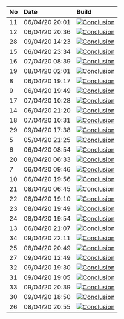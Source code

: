 | No | Date           | Build                                                                                                                                                                |
| :- | :------------- | :------------------------------------------------------------------------------------------------------------------------------------------------------------------- |
| 11 | 06/04/20 20:01 | [![Conclusion](https://img.shields.io/badge/build-pass-brightgreen)](https://github.com/e2e-boilerplate/protractor-commonjs-mocha-chai-assert/actions/runs/72253516) |
| 12 | 06/04/20 20:36 | [![Conclusion](https://img.shields.io/badge/build-pass-brightgreen)](https://github.com/e2e-boilerplate/protractor-commonjs-mocha-chai-assert/actions/runs/72282967) |
| 28 | 09/04/20 14:23 | [![Conclusion](https://img.shields.io/badge/build-pass-brightgreen)](https://github.com/e2e-boilerplate/protractor-commonjs-mocha-chai-assert/actions/runs/74649314) |
| 15 | 06/04/20 23:34 | [![Conclusion](https://img.shields.io/badge/build-pass-brightgreen)](https://github.com/e2e-boilerplate/protractor-commonjs-mocha-chai-assert/actions/runs/72366784) |
| 16 | 07/04/20 08:39 | [![Conclusion](https://img.shields.io/badge/build-fail-red)](https://github.com/e2e-boilerplate/protractor-commonjs-mocha-chai-assert/actions/runs/72685329)         |
| 19 | 08/04/20 02:01 | [![Conclusion](https://img.shields.io/badge/build-pass-brightgreen)](https://github.com/e2e-boilerplate/protractor-commonjs-mocha-chai-assert/actions/runs/73302504) |
| 8  | 06/04/20 19:17 | [![Conclusion](https://img.shields.io/badge/build-pass-brightgreen)](https://github.com/e2e-boilerplate/protractor-commonjs-mocha-chai-assert/actions/runs/72236341) |
| 9  | 06/04/20 19:49 | [![Conclusion](https://img.shields.io/badge/build-pass-brightgreen)](https://github.com/e2e-boilerplate/protractor-commonjs-mocha-chai-assert/actions/runs/72248639) |
| 17 | 07/04/20 10:28 | [![Conclusion](https://img.shields.io/badge/build-pass-brightgreen)](https://github.com/e2e-boilerplate/protractor-commonjs-mocha-chai-assert/actions/runs/72769637) |
| 14 | 06/04/20 21:20 | [![Conclusion](https://img.shields.io/badge/build-pass-brightgreen)](https://github.com/e2e-boilerplate/protractor-commonjs-mocha-chai-assert/actions/runs/72305577) |
| 18 | 07/04/20 10:31 | [![Conclusion](https://img.shields.io/badge/build-pass-brightgreen)](https://github.com/e2e-boilerplate/protractor-commonjs-mocha-chai-assert/actions/runs/72771037) |
| 29 | 09/04/20 17:38 | [![Conclusion](https://img.shields.io/badge/build-pass-brightgreen)](https://github.com/e2e-boilerplate/protractor-commonjs-mocha-chai-assert/actions/runs/74770449) |
| 5  | 05/04/20 21:25 | [![Conclusion](https://img.shields.io/badge/build-pass-brightgreen)](https://github.com/e2e-boilerplate/protractor-commonjs-mocha-chai-assert/actions/runs/71414401) |
| 6  | 06/04/20 08:54 | [![Conclusion](https://img.shields.io/badge/build-pass-brightgreen)](https://github.com/e2e-boilerplate/protractor-commonjs-mocha-chai-assert/actions/runs/71793141) |
| 20 | 08/04/20 06:33 | [![Conclusion](https://img.shields.io/badge/build-pass-brightgreen)](https://github.com/e2e-boilerplate/protractor-commonjs-mocha-chai-assert/actions/runs/73467807) |
| 7  | 06/04/20 09:46 | [![Conclusion](https://img.shields.io/badge/build-pass-brightgreen)](https://github.com/e2e-boilerplate/protractor-commonjs-mocha-chai-assert/actions/runs/71857961) |
| 10 | 06/04/20 19:56 | [![Conclusion](https://img.shields.io/badge/build-pass-brightgreen)](https://github.com/e2e-boilerplate/protractor-commonjs-mocha-chai-assert/actions/runs/72249999) |
| 21 | 08/04/20 06:45 | [![Conclusion](https://img.shields.io/badge/build-pass-brightgreen)](https://github.com/e2e-boilerplate/protractor-commonjs-mocha-chai-assert/actions/runs/73476802) |
| 22 | 08/04/20 19:10 | [![Conclusion](https://img.shields.io/badge/build-fail-red)](https://github.com/e2e-boilerplate/protractor-commonjs-mocha-chai-assert/actions/runs/73966838)         |
| 23 | 08/04/20 19:49 | [![Conclusion](https://img.shields.io/badge/build-pass-brightgreen)](https://github.com/e2e-boilerplate/protractor-commonjs-mocha-chai-assert/actions/runs/73981847) |
| 24 | 08/04/20 19:54 | [![Conclusion](https://img.shields.io/badge/build-pass-brightgreen)](https://github.com/e2e-boilerplate/protractor-commonjs-mocha-chai-assert/actions/runs/73984340) |
| 13 | 06/04/20 21:07 | [![Conclusion](https://img.shields.io/badge/build-pass-brightgreen)](https://github.com/e2e-boilerplate/protractor-commonjs-mocha-chai-assert/actions/runs/72295939) |
| 34 | 09/04/20 22:11 | [![Conclusion](https://img.shields.io/badge/build-pass-brightgreen)](https://github.com/e2e-boilerplate/protractor-commonjs-mocha-chai-assert/actions/runs/74916852) |
| 25 | 08/04/20 20:49 | [![Conclusion](https://img.shields.io/badge/build-pass-brightgreen)](https://github.com/e2e-boilerplate/protractor-commonjs-mocha-chai-assert/actions/runs/74020768) |
| 27 | 09/04/20 12:49 | [![Conclusion](https://img.shields.io/badge/build-pass-brightgreen)](https://github.com/e2e-boilerplate/protractor-commonjs-mocha-chai-assert/actions/runs/74584915) |
| 32 | 09/04/20 19:30 | [![Conclusion](https://img.shields.io/badge/build-pass-brightgreen)](https://github.com/e2e-boilerplate/protractor-commonjs-mocha-chai-assert/actions/runs/74830497) |
| 31 | 09/04/20 19:05 | [![Conclusion](https://img.shields.io/badge/build-pass-brightgreen)](https://github.com/e2e-boilerplate/protractor-commonjs-mocha-chai-assert/actions/runs/74813763) |
| 33 | 09/04/20 20:39 | [![Conclusion](https://img.shields.io/badge/build-pass-brightgreen)](https://github.com/e2e-boilerplate/protractor-commonjs-mocha-chai-assert/actions/runs/74871236) |
| 30 | 09/04/20 18:50 | [![Conclusion](https://img.shields.io/badge/build-pass-brightgreen)](https://github.com/e2e-boilerplate/protractor-commonjs-mocha-chai-assert/actions/runs/74808610) |
| 26 | 08/04/20 20:55 | [![Conclusion](https://img.shields.io/badge/build-pass-brightgreen)](https://github.com/e2e-boilerplate/protractor-commonjs-mocha-chai-assert/actions/runs/74021959) |